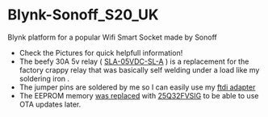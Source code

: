 # Blynk-Sonoff_S20_UK
Blynk platform for a popular Wifi Smart Socket made by Sonoff

- Check the Pictures for quick helpfull information!
- The beefy 30A 5v relay ( <a href="https://datasheet.lcsc.com/szlcsc/Ningbo-Songle-Relay-SLA-05VDC-SL-C_C87367.pdf">SLA-05VDC-SL-A</a> ) is a replacement for the factory crappy relay that was basically self welding under a load like my soldering iron .
- The jumper pins are soldered by me so I can easily use my <a href="https://www.ebay.co.uk/itm/FT232RL-3-3V-5-5V-FTDI-USB-to-TTL-Serial-Adapter-Module-Arduino-Mini-Port-6HUK/253788002732?hash=item3b16f199ac:g:saQAAOSwBARbPY28:rk:1:pf:1&frcectupt=true">ftdi adapter</a>
- The EEPROM memory <a href="https://www.youtube.com/watch?v=3kc_2_eH3DY&t=21s">was replaced</a> with <a href="https://www.winbond.com/resource-files/w25q32fv%20revi%2010202015.pdf">25Q32FVSIG</a> to be able to use OTA updates later. 

